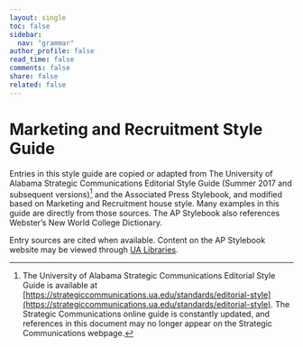 ```yaml
---
layout: single
toc: false
sidebar: 
  nav: "grammar"
author_profile: false
read_time: false
comments: false
share: false
related: false
---
```


# Marketing and Recruitment Style Guide

Entries in this style guide are copied or adapted from The University of Alabama Strategic Communications Editorial Style Guide (Summer 2017 and subsequent versions)[^1] and the Associated Press Stylebook, and modified based on Marketing and Recruitment house style. Many examples in this guide are directly from those sources. The AP Stylebook also references Webster’s New World College Dictionary.

Entry sources are cited when available. Content on the AP Stylebook website may be viewed through [UA Libraries](http://libdata.lib.ua.edu/login?url=https://www.apstylebook.com/ua_edu).

[^1]: The University of Alabama Strategic Communications Editorial Style Guide is available at [https://strategiccommunications.ua.edu/standards/editorial-style](https://strategiccommunications.ua.edu/standards/editorial-style). The Strategic Communications online guide is constantly updated, and references in this document may no longer appear on the Strategic Communications webpage.